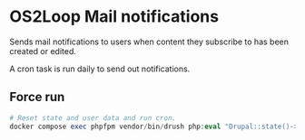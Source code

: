 # OS2Loop Mail notifications

Sends mail notifications to users when content they subscribe to has been
created or edited.

A cron task is run daily to send out notifications.

## Force run

```php
# Reset state and user data and run cron.
docker compose exec phpfpm vendor/bin/drush php:eval "Drupal::state()->set('os2loop_mail_notifications', []); Drupal::service('user.data')->delete('os2loop_mail_notifications'); Drupal::service(Drupal\\os2loop_mail_notifications\\Helper\\Helper::class)->cron()"
```
